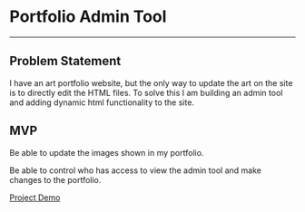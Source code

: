 # Portfolio Admin Tool

---

## Problem Statement
I have an art portfolio website, but the only way to update the art on the site is to directly edit the HTML files. To solve this I am building an admin tool and adding dynamic html functionality to the site. 

## MVP
Be able to update the images shown in my portfolio.

Be able to control who has access to view the admin tool and make changes to the portfolio.

[Project Demo](https://youtu.be/jKVRDcUVjmE)
